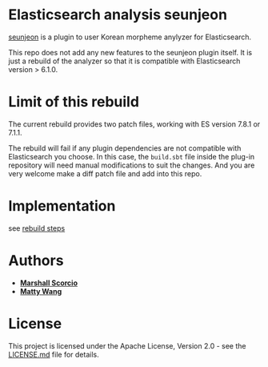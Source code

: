 # Elasticsearch analysis seunjeon

[seunjeon](https://bitbucket.org/eunjeon/seunjeon/src/master/elasticsearch/) is a plugin to user Korean morpheme anylyzer for Elasticsearch.

This repo does not add any new features to the seunjeon plugin itself. It is just a rebuild of the analyzer so that it is compatible with Elasticsearch version > 6.1.0.

# Limit of this rebuild

The current rebuild provides two patch files, working with ES version 7.8.1 or 7.1.1. 

The rebuild will fail if any plugin dependencies are not compatible with Elasticsearch you choose. In this case, the `build.sbt` file inside the plug-in repository will need manual modifications to suit the changes. And you are very welcome make a diff patch file and add into this repo.

# Implementation

see [rebuild steps](rebuild.md)

# Authors
- [**Marshall Scorcio**](https://github.com/marshalium)
- [**Matty Wang**](https://github.com/MattyChance)

# License

This project is licensed under the Apache License, Version 2.0 - see the [LICENSE.md](LICENSE.md) file for details.
